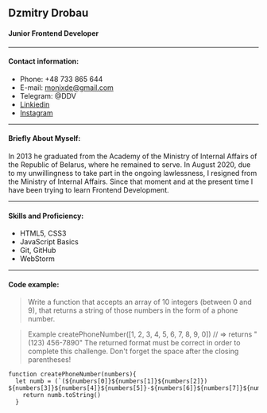 ## Dzmitry Drobau ##
#### Junior Frontend Developer ####
_______________________________________
#### Contact information: ###
* Phone: +48 733 865 644
* E-mail: monixde@gmail.com
* Telegram: @DDV
* [Linkiedin](https://www.linkedin.com/in/%D0%B4%D0%BC%D0%B8%D1%82%D1%80%D0%B8%D0%B9-%D0%B4%D1%80%D0%BE%D0%B1%D0%BE%D0%B2-2a0a1a117/)
* [Instagram](https://www.instagram.com/dimadrobov/)
_________________________________________
#### Briefly About Myself: ####

In 2013 he graduated from the Academy of the Ministry of Internal Affairs of the Republic of Belarus, where he remained to serve. In August 2020, due to my unwillingness to take part in the ongoing lawlessness, I resigned from the Ministry of Internal Affairs. Since that moment and at the present time I have been trying to learn Frontend Development.
________________________________________
#### Skills and Proficiency: ####
- HTML5, CSS3
- JavaScript Basics
- Git, GitHub
- WebStorm
_______________________________________
#### Code example: ####
>Write a function that accepts an array of 10 integers (between 0 and 9), that returns a string of those numbers in the form of a phone number.

>Example
>createPhoneNumber([1, 2, 3, 4, 5, 6, 7, 8, 9, 0]) // => returns "(123) 456-7890"
>The returned format must be correct in order to complete this challenge.
>Don't forget the space after the closing parentheses!
```
function createPhoneNumber(numbers){
  let numb = (`(${numbers[0]}${numbers[1]}${numbers[2]}) ${numbers[3]}${numbers[4]}${numbers[5]}-${numbers[6]}${numbers[7]}${numbers[8]}${numbers[9]}`)
    return numb.toString()
  }
  ```
